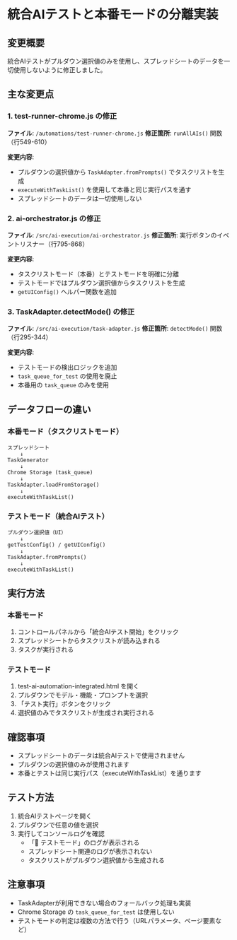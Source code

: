 # 統合AIテストと本番モードの分離実装

## 変更概要
統合AIテストがプルダウン選択値のみを使用し、スプレッドシートのデータを一切使用しないように修正しました。

## 主な変更点

### 1. test-runner-chrome.js の修正
**ファイル**: `/automations/test-runner-chrome.js`
**修正箇所**: `runAllAIs()` 関数（行549-610）

**変更内容**:
- プルダウンの選択値から `TaskAdapter.fromPrompts()` でタスクリストを生成
- `executeWithTaskList()` を使用して本番と同じ実行パスを通す
- スプレッドシートのデータは一切使用しない

### 2. ai-orchestrator.js の修正
**ファイル**: `/src/ai-execution/ai-orchestrator.js`
**修正箇所**: 実行ボタンのイベントリスナー（行795-868）

**変更内容**:
- タスクリストモード（本番）とテストモードを明確に分離
- テストモードではプルダウン選択値からタスクリストを生成
- `getUIConfig()` ヘルパー関数を追加

### 3. TaskAdapter.detectMode() の修正
**ファイル**: `/src/ai-execution/task-adapter.js`
**修正箇所**: `detectMode()` 関数（行295-344）

**変更内容**:
- テストモードの検出ロジックを追加
- `task_queue_for_test` の使用を廃止
- 本番用の `task_queue` のみを使用

## データフローの違い

### 本番モード（タスクリストモード）
```
スプレッドシート
    ↓
TaskGenerator
    ↓
Chrome Storage (task_queue)
    ↓
TaskAdapter.loadFromStorage()
    ↓
executeWithTaskList()
```

### テストモード（統合AIテスト）
```
プルダウン選択値（UI）
    ↓
getTestConfig() / getUIConfig()
    ↓
TaskAdapter.fromPrompts()
    ↓
executeWithTaskList()
```

## 実行方法

### 本番モード
1. コントロールパネルから「統合AIテスト開始」をクリック
2. スプレッドシートからタスクリストが読み込まれる
3. タスクが実行される

### テストモード
1. test-ai-automation-integrated.html を開く
2. プルダウンでモデル・機能・プロンプトを選択
3. 「テスト実行」ボタンをクリック
4. 選択値のみでタスクリストが生成され実行される

## 確認事項
- スプレッドシートのデータは統合AIテストで使用されません
- プルダウンの選択値のみが使用されます
- 本番とテストは同じ実行パス（executeWithTaskList）を通ります

## テスト方法
1. 統合AIテストページを開く
2. プルダウンで任意の値を選択
3. 実行してコンソールログを確認
   - 「🧪 テストモード」のログが表示される
   - スプレッドシート関連のログが表示されない
   - タスクリストがプルダウン選択値から生成される

## 注意事項
- TaskAdapterが利用できない場合のフォールバック処理も実装
- Chrome Storage の `task_queue_for_test` は使用しない
- テストモードの判定は複数の方法で行う（URLパラメータ、ページ要素など）